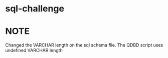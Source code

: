 # sql-challenge

# NOTE
Changed the VARCHAR length on the sql schema file.
The QDBD script uses undefined VARCHAR length

